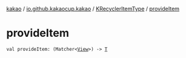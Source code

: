 [kakao](../../index.md) / [io.github.kakaocup.kakao](../index.md) / [KRecyclerItemType](index.md) / [provideItem](./provide-item.md)

# provideItem

`val provideItem: (Matcher<`[`View`](https://developer.android.com/reference/android/view/View.html)`>) -> `[`T`](index.md#T)